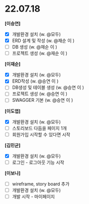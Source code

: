 # 22.07.18

**[이승연]**

- [x]  개발환경 설치 (w. @모두)
- [x]  ERD 설계 및 작성 (w. @재순 이 )
- [ ]  DB 생성 (w. @재순 이 )
- [ ]  프로젝트 생성 (w. @재순 이 )

**[이재순]**

- [x]  개발환경 설치 (w. @모두)
- [x]  ERD작성 (w. @승연 이 )
- [ ]  DB생성 및 테이블 생성 (w. @승연 이 )
- [ ]  프로젝트 생성 (w. @승연 이 )
- [ ]  SWAGGER 기본 (w. @승연 이 )

**[이도엽]**

- [x]  개발환경 설치 (w. @모두)
- [ ]  스토리보드 다듬을 페이지 1개
- [ ]  회원가입 시작할 수 있다면 시작

**[김민균]**

- [x]  개발환경 설치 (w. @모두)
- [ ]   로그인 - 로그아웃 기능 시작

**[이보나]**

- [ ]  wireframe, story board 추가
- [ ]  개발환경 설치 (w. @모두)
- [ ]  개발 시작 - 마이페이지
